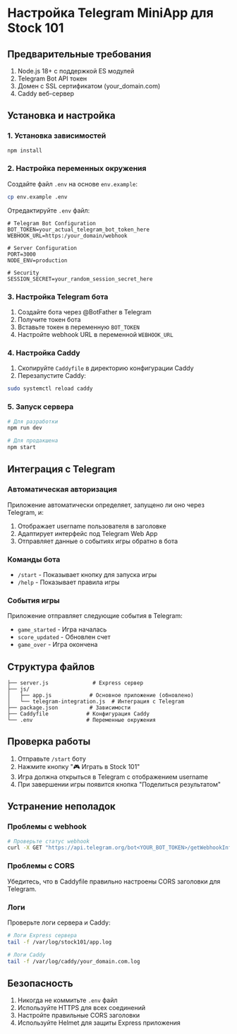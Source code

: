 # Настройка Telegram MiniApp для Stock 101

## Предварительные требования

1. Node.js 18+ с поддержкой ES модулей
2. Telegram Bot API токен
3. Домен с SSL сертификатом (your_domain.com)
4. Caddy веб-сервер

## Установка и настройка

### 1. Установка зависимостей

```bash
npm install
```

### 2. Настройка переменных окружения

Создайте файл `.env` на основе `env.example`:

```bash
cp env.example .env
```

Отредактируйте `.env` файл:

```env
# Telegram Bot Configuration
BOT_TOKEN=your_actual_telegram_bot_token_here
WEBHOOK_URL=https:/your_domain/webhook

# Server Configuration
PORT=3000
NODE_ENV=production

# Security
SESSION_SECRET=your_random_session_secret_here
```

### 3. Настройка Telegram бота

1. Создайте бота через @BotFather в Telegram
2. Получите токен бота
3. Вставьте токен в переменную `BOT_TOKEN`
4. Настройте webhook URL в переменной `WEBHOOK_URL`

### 4. Настройка Caddy

1. Скопируйте `Caddyfile` в директорию конфигурации Caddy
2. Перезапустите Caddy:

```bash
sudo systemctl reload caddy
```

### 5. Запуск сервера

```bash
# Для разработки
npm run dev

# Для продакшена
npm start
```

## Интеграция с Telegram

### Автоматическая авторизация

Приложение автоматически определяет, запущено ли оно через Telegram, и:

1. Отображает username пользователя в заголовке
2. Адаптирует интерфейс под Telegram Web App
3. Отправляет данные о событиях игры обратно в бота

### Команды бота

- `/start` - Показывает кнопку для запуска игры
- `/help` - Показывает правила игры

### События игры

Приложение отправляет следующие события в Telegram:

- `game_started` - Игра началась
- `score_updated` - Обновлен счет
- `game_over` - Игра окончена

## Структура файлов

```
├── server.js              # Express сервер
├── js/
│   ├── app.js            # Основное приложение (обновлено)
│   └── telegram-integration.js  # Интеграция с Telegram
├── package.json          # Зависимости
├── Caddyfile            # Конфигурация Caddy
└── .env                 # Переменные окружения
```

## Проверка работы

1. Отправьте `/start` боту
2. Нажмите кнопку "🎮 Играть в Stock 101"
3. Игра должна открыться в Telegram с отображением username
4. При завершении игры появится кнопка "Поделиться результатом"

## Устранение неполадок

### Проблемы с webhook

```bash
# Проверьте статус webhook
curl -X GET "https://api.telegram.org/bot<YOUR_BOT_TOKEN>/getWebhookInfo"
```

### Проблемы с CORS

Убедитесь, что в Caddyfile правильно настроены CORS заголовки для Telegram.

### Логи

Проверьте логи сервера и Caddy:

```bash
# Логи Express сервера
tail -f /var/log/stock101/app.log

# Логи Caddy
tail -f /var/log/caddy/your_domain.com.log
```

## Безопасность

1. Никогда не коммитьте `.env` файл
2. Используйте HTTPS для всех соединений
3. Настройте правильные CORS заголовки
4. Используйте Helmet для защиты Express приложения
